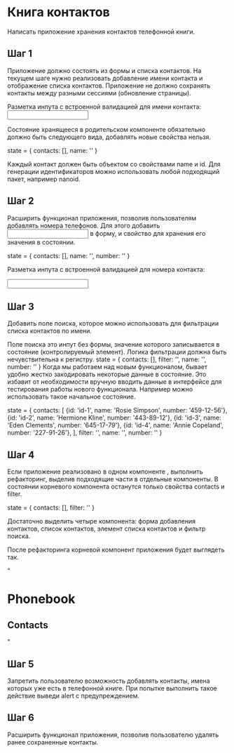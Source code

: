 # Книга контактов

Написать приложение хранения контактов телефонной книги.

## Шаг 1

Приложение должно состоять из формы и списка контактов. На текущем шаге нужно
реализовать добавление имени контакта и отображение списка контактов. Приложение
не должно сохранять контакты между разными сессиями (обновление страницы).

Разметка инпута с встроенной валидацией для имени контакта: <input
  type="text"
  name="name"
  pattern="^[a-zA-Zа-яА-Я]+(([' -][a-zA-Zа-яА-Я ])?[a-zA-Zа-яА-Я]*)*$"
  title="Name may contain only letters, apostrophe, dash and spaces. For example Adrian, Jacob Mercer, Charles de Batz de Castelmore d'Artagnan"
  required
/>

Состояние хранящееся в родительском компоненте <App> обязательно должно быть
следующего вида, добавлять новые свойства нельзя.

state = { contacts: [], name: '' }

Каждый контакт должен быть объектом со свойствами name и id. Для генерации
идентификаторов можно использовать любой подходящий пакет, например nanoid.

## Шаг 2

Расширить функционал приложения, позволив пользователям добавлять номера
телефонов. Для этого добавить <input type="tel"> в форму, и свойство для
хранения его значения в состоянии.

state = { contacts: [], name: '', number: '' }

Разметка инпута с встроенной валидацией для номера контакта:

<input
  type="tel"
  name="number"
  pattern="\+?\d{1,4}?[-.\s]?\(?\d{1,3}?\)?[-.\s]?\d{1,4}[-.\s]?\d{1,4}[-.\s]?\d{1,9}"
  title="Phone number must be digits and can contain spaces, dashes, parentheses and can start with +"
  required
/>

## Шаг 3

Добавить поле поиска, которое можно использовать для фильтрации списка контактов
по имени.

Поле поиска это инпут без формы, значение которого записывается в состояние
(контролируемый элемент). Логика фильтрации должна быть нечувствительна к
регистру. state = { contacts: [], filter: '', name: '', number: '' } Когда мы
работаем над новым функционалом, бывает удобно жестко закодировать некоторые
данные в состояние. Это избавит от необходимости вручную вводить данные в
интерфейсе для тестирования работы нового функционала. Например можно
использовать такое начальное состояние.

state = { contacts: [ {id: 'id-1', name: 'Rosie Simpson', number: '459-12-56'},
{id: 'id-2', name: 'Hermione Kline', number: '443-89-12'}, {id: 'id-3', name:
'Eden Clements', number: '645-17-79'}, {id: 'id-4', name: 'Annie Copeland',
number: '227-91-26'}, ], filter: '', name: '', number: '' }

## Шаг 4

Если приложение реализовано в одном компоненте <App>, выполнить рефакторинг,
выделив подходящие части в отдельные компоненты. В состоянии корневого
компонента <App> останутся только свойства contacts и filter.

state = { contacts: [], filter: '' }

Достаточно выделить четыре компонента: форма добавления контактов, список
контактов, элемент списка контактов и фильтр поиска.

После рефакторинга корневой компонент приложения будет выглядеть так.

"<div>

  <h1>Phonebook</h1>
  <ContactForm ... />

  <h2>Contacts</h2>
  <Filter ... />
  <ContactList ... />
</div>"

## Шаг 5

Запретить пользователю возможность добавлять контакты, имена которых уже есть в
телефонной книге. При попытке выполнить такое действие выведи alert с
предупреждением.

## Шаг 6

Расширить функционал приложения, позволив пользователю удалять ранее сохраненные
контакты.
